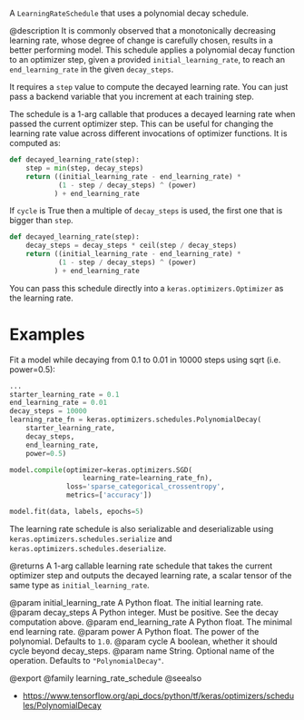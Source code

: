 A `LearningRateSchedule` that uses a polynomial decay schedule.

@description
It is commonly observed that a monotonically decreasing learning rate, whose
degree of change is carefully chosen, results in a better performing model.
This schedule applies a polynomial decay function to an optimizer step,
given a provided `initial_learning_rate`, to reach an `end_learning_rate`
in the given `decay_steps`.

It requires a `step` value to compute the decayed learning rate. You
can just pass a backend variable that you increment at each training
step.

The schedule is a 1-arg callable that produces a decayed learning rate
when passed the current optimizer step. This can be useful for changing the
learning rate value across different invocations of optimizer functions.
It is computed as:

```python
def decayed_learning_rate(step):
    step = min(step, decay_steps)
    return ((initial_learning_rate - end_learning_rate) *
            (1 - step / decay_steps) ^ (power)
           ) + end_learning_rate
```

If `cycle` is True then a multiple of `decay_steps` is used, the first one
that is bigger than `step`.

```python
def decayed_learning_rate(step):
    decay_steps = decay_steps * ceil(step / decay_steps)
    return ((initial_learning_rate - end_learning_rate) *
            (1 - step / decay_steps) ^ (power)
           ) + end_learning_rate
```

You can pass this schedule directly into a `keras.optimizers.Optimizer`
as the learning rate.

# Examples
Fit a model while decaying from 0.1 to 0.01 in 10000 steps using
sqrt (i.e. power=0.5):

```python
...
starter_learning_rate = 0.1
end_learning_rate = 0.01
decay_steps = 10000
learning_rate_fn = keras.optimizers.schedules.PolynomialDecay(
    starter_learning_rate,
    decay_steps,
    end_learning_rate,
    power=0.5)

model.compile(optimizer=keras.optimizers.SGD(
                  learning_rate=learning_rate_fn),
              loss='sparse_categorical_crossentropy',
              metrics=['accuracy'])

model.fit(data, labels, epochs=5)
```

The learning rate schedule is also serializable and deserializable using
`keras.optimizers.schedules.serialize` and
`keras.optimizers.schedules.deserialize`.

@returns
A 1-arg callable learning rate schedule that takes the current optimizer
step and outputs the decayed learning rate, a scalar tensor of the
same type as `initial_learning_rate`.

@param initial_learning_rate A Python float. The initial learning rate.
@param decay_steps A Python integer. Must be positive. See the decay
    computation above.
@param end_learning_rate A Python float. The minimal end learning rate.
@param power A Python float. The power of the polynomial. Defaults to
    `1.0`.
@param cycle A boolean, whether it should cycle beyond decay_steps.
@param name String.  Optional name of the operation. Defaults to
    `"PolynomialDecay"`.

@export
@family learning_rate_schedule
@seealso
+ <https://www.tensorflow.org/api_docs/python/tf/keras/optimizers/schedules/PolynomialDecay>
